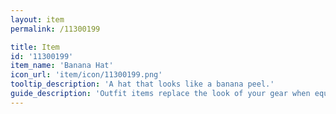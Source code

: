 ```yaml
---
layout: item
permalink: /11300199

title: Item
id: '11300199'
item_name: 'Banana Hat'
icon_url: 'item/icon/11300199.png'
tooltip_description: 'A hat that looks like a banana peel.'
guide_description: 'Outfit items replace the look of your gear when equipped.'
---
```

